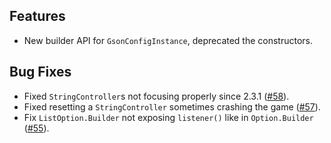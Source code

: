 ## Features

- New builder API for `GsonConfigInstance`, deprecated the constructors.

## Bug Fixes

- Fixed `StringController`s not focusing properly since 2.3.1 ([#58](https://github.com/isXander/YetAnotherConfigLib/issues/58)).
- Fixed resetting a `StringController` sometimes crashing the game ([#57](https://github.com/isXander/YetAnotherConfigLib/issues/57)).
- Fix `ListOption.Builder` not exposing `listener()` like in `Option.Builder` ([#55](https://github.com/isXander/YetAnotherConfigLib/issues/55)). 
